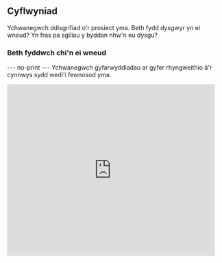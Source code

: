 ## Cyflwyniad

Ychwanegwch ddisgrifiad o'r prosiect yma. Beth fydd dysgwyr yn ei wneud? Yn fras pa sgiliau y byddan nhw'n eu dysgu?

### Beth fyddwch chi'n ei wneud

--- no-print ---
Ychwanegwch gyfarwyddiadau ar gyfer rhyngweithio â'r cynnwys sydd wedi'i fewnosod yma.

<div class = "scratch-preview">
  <iframe allowtransparency = "true" width = "485" height = "402" src = "https://scratch.mit.edu/projects/embed/160619869/?autostart=false" frameborder = "0"> </ iframe >
</div>
--- /no-print ---

--- print-only ---
![Prosiect cyflawn](images / display_static.png)
--- /print-only ---

--- collapse ---
---
title: Beth fydd ei angen arnoch chi
---
### Caledwedd

+ Cyfrifiadur neu lechen sy'n gallu rhedeg Scratch 3

### Meddalwedd

+ Scratch 3 (naill ai [ar-lein](https://scratch.mit.edu/){:target="_blank"} neu [all-lein](https://scratch.mit.edu/download){:target="_blank"})
+ Python 3
+ Gellir cwblhau'r prosiect hwn mewn porwr gwe gan ddefnyddio [trinket.io](https://trinket.io/)

### Dadlwythiadau

+ Dadlwythwch y prosiect [ffeil cychwynnol](https://rpf.io/p/cy/projectName-go){:target="_blank"} os yw'n gweithio all-lein

--- /collapse ---

--- collapse ---
---
title: Beth fyddwch chi'n ei ddysgu
---

+ Amcan dysgu 1
+ Amcan dysgu 2
+ Amcan dysgu 3

--- /collapse ---

--- collapse ---
---
title: Gwybodaeth ychwanegol i addysgwyr
---

Gallwch chi lawrlwytho'r prosiect gorffenedig [yma] (https://rpf.io/p/cy/projectName-get){:target="_blank"}.

Os oes angen i chi argraffu'r prosiect hwn, defnyddiwch y [fersiwn sy'n gyfeillgar i'r argraffydd] (https://projects.raspberrypi.org/cy/projects/projectName/print){:target="_blank"}.

--- /collapse ---
